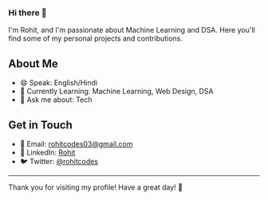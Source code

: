 ### Hi there 👋

I'm Rohit, and I'm passionate about Machine Learning and DSA. Here you'll find some of my personal projects and contributions.

## About Me

- 😄 Speak: English/Hindi
- 🌱 Currently Learning: Machine Learning, Web Design, DSA
- 💬 Ask me about: Tech

## Get in Touch

- 📧 Email: rohitcodes03@gmail.com
- 💼 LinkedIn: [Rohit](https://www.linkedin.com/in/rohitcodes03/)
- 🐦 Twitter: [@rohitcodes](https://twitter.com/rohiitcodes)

---

Thank you for visiting my profile! Have a great day! 🚀
